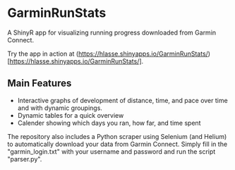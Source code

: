 # GarminRunStats
A ShinyR app for visualizing running progress downloaded from Garmin Connect.

Try the app in action at (https://hlasse.shinyapps.io/GarminRunStats/)[https://hlasse.shinyapps.io/GarminRunStats/].

## Main Features
* Interactive graphs of development of distance, time, and pace over time and with dynamic groupings.
* Dynamic tables for a quick overview
* Calender showing which days you ran, how far, and time spent

The repository also includes a Python scraper using Selenium (and Helium) to automatically download your data from Garmin Connect. Simply fill in the "garmin_login.txt" with your username and password and run the script "parser.py".
